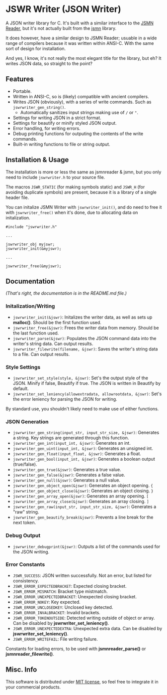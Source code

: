 # JSWR Writer (JSON Writer)

A JSON writer library for C. It's built with a similar interface to the [JSMN Reader](https://github.com/Loogamon/jsmnreader), but it's not actually built from the [jsmn](https://github.com/zserge/jsmn) library.

It does however, have a similar design to JSMN Reader; usuable in a wide range of compilers because it was written within ANSI-C. With the same sort of design for installation.

And yes, I know, it's not really the most elegant title for the library, but eh? It writes JSON data, so straight to the point?

## Features

* Portable.
* Written in ANSI-C, so is (likely) compatible with ancient compilers.
* Writes JSON (obviously), with a series of write commands. Such as `jswrwriter_gen_string()`.
	* Automatically sanitizes input strings making use of `/` or `"`.
* Settings for writing JSON in a strict format.
* Settings for beautify or minify styled JSON output.
* Error handling, for writing errors.
* Debug printing functions for outputing the contents of the write commands.
* Built-in writing functions to file or string output.

## Installation & Usage
The installation is more or less the same as jsmnreader & jsmn, but you only need to include `jswrwriter.h` to your source file.

The macros `JSWR_STATIC` (for making symbols static) and `JSWR_H` (for avoiding duplicate symbols) are present, because it is a library of a single header file.

You can initalize JSMN Writer with `jswrwriter_init()`, and do need to free it with `jswrwriter_free()` when it's done, due to allocating data on initalization.

```
#include "jswrwriter.h"

...

jswrwriter_obj myjswr;
jswrwriter_init(&myjswr);

...

jswrwriter_free(&myjswr);
```

## Documentation

*(That's right, the documentation is in the README.md file.)*

### Initalization/Writing

* `jswrwriter_init(&jswr)`: Initalizes the writer data, as well as sets up **malloc()**. Should be the first function used.
* `jswrwriter_free(&jswr)`: Frees the writer data from memory. Should be the last function used.
* `jswrwriter_parse(&jswr)`: Populates the JSON command data into the writer's string data. Can output results.
* `jswrwriter_filewrite(filename, &jswr)`: Saves the writer's string data to a file. Can output results.


### Style Settings

* `jswrwriter_set_style(style, &jswr)`: Set's the output style of the JSON. Minify if false, Beautify if true. The JSON is written in Beautify by default.
* `jswrwriter_set_leniency(allowextradata, allowrootdata, &jswr)`: Set's the error leniency for parsing the JSON for writing.

By standard use, you shouldn't likely need to make use of either functions.

### JSON Generation

* `jswrwriter_gen_string(input_str, input_str_size, &jswr)`: Generates a string. Key strings are generated through this function.
* `jswrwriter_gen_int(input_int, &jswr)`: Generates an int.
* `jswrwriter_gen_uint(input_int, &jswr)`: Generates an unsigned int.
* `jswrwriter_gen_float(input_float, &jswr)`: Generates a float.
* `jswrwriter_gen_bool(input_int, &jswr)`: Generates a boolean output (true/false).
* `jswrwriter_gen_true(&jswr)`: Generates a true value.
* `jswrwriter_gen_false(&jswr)`: Generates a false value.
* `jswrwriter_gen_null(&jswr)`: Generates a null value.
* `jswrwriter_gen_object_open(&jswr)`: Generates an object opening. `{`
* `jswrwriter_gen_object_close(&jswr)`: Generates an object closing. `}`
* `jswrwriter_gen_array_open(&jswr)`: Generates an array opening. `[`
* `jswrwriter_gen_array_close(&jswr)`: Generates an array closing. `]`
* `jswrwriter_gen_raw(input_str, input_str_size, &jswr)`: Generates a "raw" string.
* `jswrwriter_gen_beautify_break(&jswr)`: Prevents a line break for the next token.


### Debug Output

* `jswrwriter_debugprint(&jswr)`: Outputs a list of the commands used for the JSON writing.

### Error Constants

* `JSWR_SUCCESS`: JSON written successfully. Not an error, but listed for consistency.
* `JSWR_ERROR_EXPECTEDBRACKET`: Expected closing bracket.
* `JSWR_ERROR_MISMATCH`: Bracket type mistmatch.
* `JSWR_ERROR_UNEXPECTEDBRACKET`: Unexpected closing bracket.
* `JSWR_ERROR_NOKEY`: Key expected.
* `JSWR_ERROR_UNCLOSEDKEY`: Unclosed key detected.
* `JSWR_ERROR_INVALBRACKET`: Invalid brackets.
* `JSWR_ERROR_TOKENOUTSIDE`: Detected writing outside of object or array. Can be disabled by **jswrwriter_set_leniency()**.
* `JSWR_ERROR_UNEXPECTEDEXTRA`: Unexpected extra data. Can be disabled by **jswrwriter_set_leniency()**.
* `JSWR_ERROR_WRITEFAIL`: File writing failure.

Constants for loading errors, to be used with **jsmnreader_parse()** or **jsmnreader_filewrite()**.

## Misc. Info

This software is distributed under [MIT license](http://www.opensource.org/licenses/mit-license.php), so feel free to integrate it in your commercial products.
